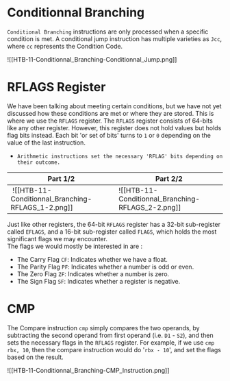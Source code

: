 # Conditionnal Branching
`Conditional Branching` instructions are only processed when a specific condition is met.
A conditional jump instruction has multiple varieties as `Jcc`, where `cc` represents the Condition Code.

![[HTB-11-Conditionnal_Branching-Conditionnal_Jump.png]]

# RFLAGS Register
We have been talking about meeting certain conditions, but we have not yet discussed how these conditions are met or where they are stored. This is where we use the `RFLAGS` register.
The `RFLAGS` register consists of 64-bits like any other register. However, this register does not hold values but holds flag bits instead. Each bit 'or set of bits' turns to `1` or `0` depending on the value of the last instruction.
- `Arithmetic instructions set the necessary 'RFLAG' bits depending on their outcome.`

| Part 1/2 | Part 2/2 |
| --- | --- | 
| ![[HTB-11-Conditionnal_Branching-RFLAGS_1-2.png]] | ![[HTB-11-Conditionnal_Branching-RFLAGS_2-2.png]]|

Just like other registers, the 64-bit `RFLAGS` register has a 32-bit sub-register called `EFLAGS`, and a 16-bit sub-register called `FLAGS`, which holds the most significant flags we may encounter.  
The flags we would mostly be interested in are :
-   The Carry Flag `CF`: Indicates whether we have a float.
-   The Parity Flag `PF`: Indicates whether a number is odd or even.
-   The Zero Flag `ZF`: Indicates whether a number is zero.
-   The Sign Flag `SF`: Indicates whether a register is negative.

# CMP
The Compare instruction `cmp` simply compares the two operands, by subtracting the second operand from first operand (i.e. `D1` - `S2`), and then sets the necessary flags in the `RFLAGS` register. For example, if we use `cmp rbx, 10`, then the compare instruction would do '`rbx - 10`', and set the flags based on the result.

![[HTB-11-Conditionnal_Branching-CMP_Instruction.png]]